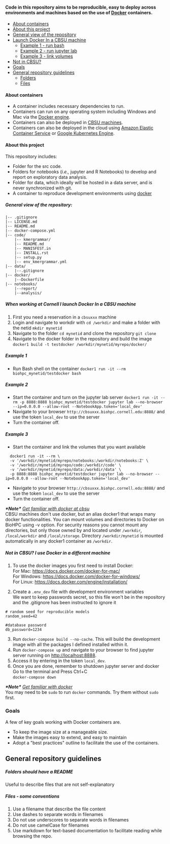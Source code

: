 #### Code in this repository aims to be reproducible, easy to deploy across environments and machines based on the use of [Docker](https://docs.docker.com/engine/docker-overview/) containers.

<a name="top"></a>

- [About containers](#containers)
- [About this project](#about)
- [General view of the repository](#repoview)
- [Launch Docker In a CBSU machine](#launchcbsu)
  * [Example 1 - run bash](#ie1)
  * [Example 2 - run jupyter lab](#ie2)
  * [Example 3 - link volumes](#ie3)
- [Not in CBSU?](#notcbsu)
- [Goals](#goals)
- [General repository guidelines](#guidelines)
  * [Folders](#foldersguide)
  * [Files](#filesguide)


<a name="containers"></a>

#### About containers

* A container includes necessary dependencies to run. 
* Containers can run on any operating system including Windows and Mac via the [Docker engine](https://docs.docker.com/engine/).
* Containers can also be deployed in [CBSU machines](https://biohpc.cornell.edu/lab/userguide.aspx?a=software&i=340#c).  
* Containers can also be deployed in the cloud using [Amazon Elastic Container Service](https://aws.amazon.com/ecs/)
or [Google Kubernetes Engine](https://cloud.google.com/kubernetes-engine/).

<a name="about"></a>

#### About this project
This repository includes:
* Folder for the src code.   
* Folders for notebooks (*i.e.,* jupyter and R Notebooks) to develop and report on exploratory data analysis.     
* Folder for data, which ideally will be hosted in a data server, and is never synchronized with git.        
* A container to reproduce development environments using [docker](https://docs.docker.com/)   

<a name="repoview"></a>

##### General view of the repository:

    |-- .gitignore
    |-- LICENSE.md
    |-- README.md
    |-- docker-compose.yml
    |-- code/
        |-- kmergrammar/
        |-- README.md
        |-- MANISFEST.in
        |-- INSTALL.rst
        |-- setup.py
        |-- env_kmergrammar.yml
    |-- data/
        |--.gitignore
    |-- docker/
        |--Dockerfile
    |-- notebooks/
        |--report/
        |--analysis/

<a name="launchcbsu"></a>

##### When working at Cornell I launch Docker In a CBSU machine 
1. First you need a reservation in a `cbsuxxx` machine  
2. Login and navigate to workdir with `cd /workdir` and make a folder with the netid `mkdir mynetid`  
3. Navigate to the folder `cd mynetid` and clone the repository `git clone`  
4. Navigate to the docker folder in the repository and build the image  
`docker1 build -t testdocker /workdir/mynetid/myrepo/docker/`

<a name="ie1"></a>

##### Example 1 

* Run Bash shell on the container
	`docker1 run -it --rm biohpc_mynetid/testdocker bash`

<a name="ie2"></a>

##### Example 2
* Start the container and turn on the jupyter lab server
`docker1 run -it --rm -p 8888:8888 biohpc_mynetid/testdocker jupyter lab --no-browser --ip=0.0.0.0 --allow-root --NotebookApp.token='local_dev'`  
* Navigate to your browser `http://cbsuxxx.biohpc.cornell.edu:8888/` and use the token `local_dev` to use the server
* Turn the container off.

<a name="ie3"></a>

##### Example 3
* Start the container and link the volumes that you want available
```
  docker1 run -it --rm \  
  -v '/workdir/mynetid/myrepo/notebooks:/workdir/notebooks:Z' \
  -v '/workdir/mynetid/myrepo/code:/workdir/code' \
  -v '/workdir/mynetid/myrepo/data:/workdir/data' \
  -p 8888:8888 biohpc_mynetid/testdocker jupyter lab --no-browser --ip=0.0.0.0 --allow-root --NotebookApp.token='local_dev'  
```
* Navigate to your browser `http://cbsuxxx.biohpc.cornell.edu:8888/` and use the token `local_dev` to use the server
* Turn the container off.

__*\*Note\**__ [*Get familiar with docker at cbsu*](https://biohpc.cornell.edu/lab/userguide.aspx?a=software&i=340#c)  
CBSU machines don't use docker, but an alias docker1 that wraps many docker functionalities.
You can mount volumes and directories to Docker on BioHPC using -v option. For security reasons you cannot mount any directories, but only those owned by and located under `/workdir`, `/local/workdir` and `/local/storage`. Directory `/workdir/mynetid` is mounted automatically in any docker1 container as `/workdir`.  

<a name="notcbsu"></a>

##### Not in CBSU? I use Docker in a different machine

1. To use the docker images you first need to install Docker:  
For Mac: https://docs.docker.com/docker-for-mac/  
For Windows: https://docs.docker.com/docker-for-windows/  
For Linux: https://docs.docker.com/engine/installation/  

2. Create a `.env_dev` file with development environment variables  
  We want to keep passwords secret, so this file won't be in the repository and the .gitignore has been instructed to ignore it
```
# random seed for reproducible models
random_seed=42

#database password
db_password=1234
```
3. Run `docker-compose build --no-cache`. This will build the development image with all the packages I defined installed within it.
4. Run `docker-compose up` and navigate to your browser to find jupyter server running on [http://localhost:8888](http://localhost:8888). 
5. Access it by entering in the token `local_dev`.
6. Once you are done, remember to shutdown jupyter server and docker   
  Go to the terminal and Press Ctrl+C   
  `docker-compose down`
  
__*\*Note\**__ [*Get familiar with docker*](https://docs.docker.com)  
You may need to be `sudo` to run `docker` commands. Try them without `sudo` first.


<a name="goals"></a>

### Goals 

A few of key goals working with Docker containers are.
 - To keep the image size at a manageable size.
 - Make the images easy to extend, and easy to maintain
 - Adopt a "best practices" outline to facilitate the use of the containers.

<a name="guidelines"></a>

## General repository guidelines

<a name="foldersguide"></a>

##### Folders should have a README
Useful to describe files that are not self-explanatory

<a name="filesguide"></a>

##### Files - some conventions
1.  Use a filename that describe the file content
2.  Use dashes to separate words in filenames
3.  Do not use underscores to separate words in filenames
4.  Do not use camelCase for filenames
5.  Use markdown for text-based documentation to facilitate reading while browsing the repo.